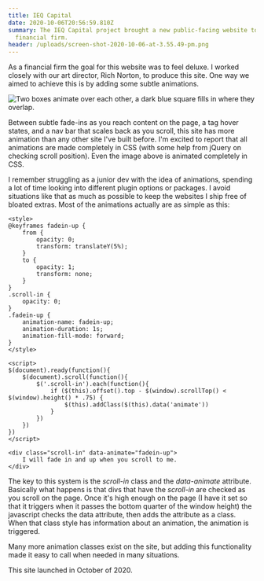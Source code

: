 ```yaml
---
title: IEQ Capital
date: 2020-10-06T20:56:59.810Z
summary: The IEQ Capital project brought a new public-facing website to this
  financial firm.
header: /uploads/screen-shot-2020-10-06-at-3.55.49-pm.png
---
```

As a financial firm the goal for this website was to feel deluxe. I worked closely with our art director, Rich Norton, to produce this site. One way we aimed to achieve this is by adding some subtle animations.

![Two boxes animate over each other, a dark blue square fills in where they overlap.](/uploads/ieq-animation.gif)

Between subtle fade-ins as you reach content on the page, a tag hover states, and a nav bar that scales back as you scroll, this site has more animation than any other site I've built before. I'm excited to report that all animations are made completely in CSS (with some help from jQuery on checking scroll position). Even the image above is animated completely in CSS.

I remember struggling as a junior dev with the idea of animations, spending a lot of time looking into different plugin options or packages. I avoid situations like that as much as possible to keep the websites I ship free of bloated extras. Most of the animations actually are as simple as this: 

```
<style>
@keyframes fadein-up {
    from {
        opacity: 0;
        transform: translateY(5%);
    }
    to {
        opacity: 1;
        transform: none;
    }
}
.scroll-in {
    opacity: 0;
}
.fadein-up {
    animation-name: fadein-up;
    animation-duration: 1s;
    animation-fill-mode: forward;
}
</style>

<script>
$(document).ready(function(){
    $(document).scroll(function(){
        $('.scroll-in').each(function(){
            if ($(this).offset().top - $(window).scrollTop() < $(window).height() * .75) {
                $(this).addClass($(this).data('animate'))
            }
        })
    })
})
</script>

<div class="scroll-in" data-animate="fadein-up">
    I will fade in and up when you scroll to me.
</div>
```

The key to this system is the <i>scroll-in</i> class and the <i>data-animate</i> attribute. Basically what happens is that divs that have the <i>scroll-in</i> are checked as you scroll on the page. Once it's high enough on the page (I have it set so that it triggers when it passes the bottom quarter of the window height) the javascript checks the data attribute, then adds the attribute as a class. When that class style has information about an animation, the animation is triggered.

Many more animation classes exist on the site, but adding this functionality made it easy to call when needed in many situations.

This site launched in October of 2020.